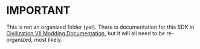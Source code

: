 # IMPORTANT

This is not an organized folder (yet). There is documentation for this SDK in [Civilization VII Modding Documentation](<README#Civilization VII Modding Documentation>), but it will all need to be re-organized, most likely.
